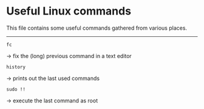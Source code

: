 # Useful Linux commands

This file contains some useful commands gathered from various places.
_____________________________________________
```
fc
```
-> fix the (long) previous command in a text editor

```
history
```
-> prints out the last used commands

```
sudo !!
```
-> execute the last command as root

